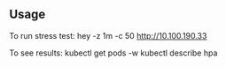 ## Usage
To run stress test:
hey -z 1m -c 50 http://10.100.190.33

To see results:
kubectl get pods -w
kubectl describe hpa